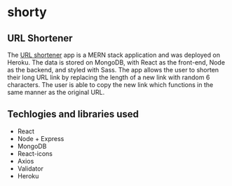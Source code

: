 # shorty

##


## URL Shortener
The [URL shortener](https://pacific-scrubland-18134.herokuapp.com/) app is a MERN stack application and was deployed on Heroku. The data is stored on MongoDB, with React as the front-end, Node as the backend, and styled with Sass.
The app allows the user to shorten their long URL link by replacing the length of a new link with random 6 characters. The user is able to copy the new link which functions in the same manner as the original URL.


## Techlogies and libraries used

- React
- Node + Express
- MongoDB
- React-icons
- Axios
- Validator
- Heroku





